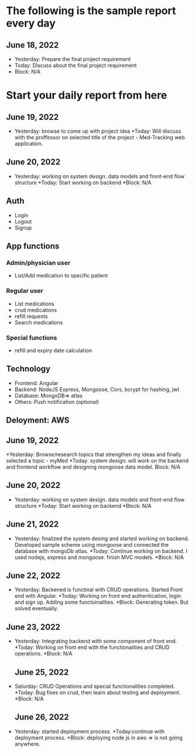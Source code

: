 # The following is the sample report every day

## June 18, 2022

- Yesterday: Prepare the final project requirement
- Today: Discuss about the final project requirement
- Block: N/A

# Start your daily report from here

## June 19, 2022

- Yesterday: browse to come up with project idea
  \*Today: Will discuss with the proffessor on selected title of the project - Med-Tracking web application.

## June 20, 2022

- Yesterday: working on system design. data models and front-end flow structure
  *Today: Start working on backend
  *Block: N/A

## Auth

- Login
- Logout
- Signup

## App functions

### Admin/physician user

- List/Add medication to specific patient

### Regular user

- List medications
- crud medications
- refill requests
- Search medications

### Special functions

- refill and expiry date calculation

## Technology

- Frontend: Angular
- Backend: NodeJS Express, Mongoose, Cors, bcrypt for hashing, jwt
- Database: MongoDB=> atlas
- Others: Push notification (optional)

## Deloyment: AWS

## June 19, 2022

*Yesterday: Browse/research topics that strengthen my ideas and finally selected a topic - myMed
*Today: system design: will work on the backend and frontend workflow and designing mongoose data model.
Block: N/A

## June 20, 2022

- Yesterday: working on system design. data models and front-end flow structure
  *Today: Start working on backend
  *Block: N/A

## June 21, 2022

- Yesterday: finalized the system desing and started working on backend. Developed sample scheme using mongoose and connected the database with mongoDb atlas.
  *Today: Continue working on backend. I used nodejs, express and mongoose. finish MVC models.
  *Block: N/A

## June 22, 2022

- Yesterday: Backened is functinal with CRUD operations. Started Front end with Angular.
  *Today: Working on front end authentication, login and sign up. Adding some functoinalities.
  *Block: Generating token. But solved eventually.

## June 23, 2022

- Yesterday: Integrating backend with some component of front end.
  *Today: Working on front end with the functionalities and CRUD operations.
  *Block: N/A
  
  ## June 25, 2022

- Saturday: CRUD Operations and special functionalities completed.
  *Today: Bug fixes on crud, then learn about testing and deployment.
  *Block: N/A
  
  ## June 26, 2022

- Yesterday: started deployment process.
  *Today:continue with deployment process.
  *Block: deploying node js in aws => is not going anywhere. 
